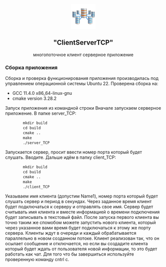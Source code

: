 <!-- PROJECT LOGO -->
<br />
<div align="center">
  <a href="https://github.com/VovaDym/Client_Server_TCP_MultiThread">
    <img src="resourse/LogoTCP.png" alt="Logo" width="80" height="80">
  </a>

<h2 align="center">"ClientServerTCP"</h2>

  <p align="center">
    многопоточное клиент серверное приложение

  </p>
</div>


### <a name="Сборка">Сборка приложения</a>
Сборка и проверка функционирования приложения производилась под управлением операционной системы Ubuntu 22.
Проверена сборка на:

* GCC 11.4.0 x86_64-linux-gnu
* cmake version 3.28.2

Запуск приложения из командной строки
Вначале запускаем серверное приложение. В папке server_TCP:

  	        mkdir build
  	        cd build
  	        cmake ..
  	        make
            ./server_TCP

Запускается сервер, просит ввести номер порта который будет слушать. Вводите.
Дальше идём в папку client_TCP:

            mkdir build
  	        cd build
  	        cmake ..
  	        make
            ./client_TCP
		
Указываем имя клиента (допустим Name1), номер порта который будет слушать сервер и период в секундах. Через заданное время клиент будет подключаться к серверу и отправлять свое имя. Сервер будет считывать имя клиента и вместе информацией о времени подключения будет записывать в текстовый файл. После запуска первого клиента вы точно таким же спомобом можете запустить нового клиента, который через указанное вами время будет подключаться к этому же порту сервера. Клиенты ждут в очереди и каждый обрабатывается параллельно в новом созданном потоке. Клиент реализован так, что он осылает сообщение и отключается, но если вы создадите клиента который будет ждать от пользователя новой информации, то это будет работать как чат.
Для того что бы завершиться используйте проверенную команду cntrl c.
 
		
